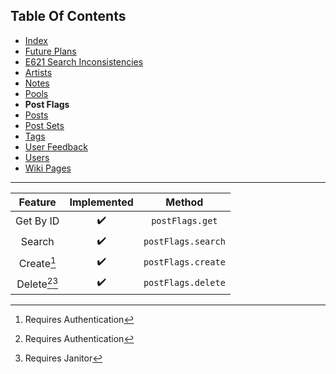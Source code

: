 ## Table Of Contents
- [Index](README.md)
- [Future Plans](FuturePlans.md)
- [E621 Search Inconsistencies](E621SearchInconsistencies.md)
- [Artists](Artists.md)
- [Notes](Notes.md)
- [Pools](Pools.md)
- **Post Flags**
- [Posts](Posts.md)
- [Post Sets](PostSets.md)
- [Tags](Tags.md)
- [User Feedback](UserFeedback.md)
- [Users](Users.md)
- [Wiki Pages](WikiPages.md)

<hr>

|     Feature    | Implemented |       Method       |
|:--------------:|:-----------:|:------------------:|
|    Get By ID   |      ✔️      |   `postFlags.get`  |
|     Search     |      ✔️      | `postFlags.search` |
|   Create[^1]   |      ✔️      | `postFlags.create` |
| Delete[^1][^3] |      ✔️      | `postFlags.delete` |

[^1]: Requires Authentication
[^2]: Requires Privileged
[^3]: Requires Janitor
[^4]: Requires Moderator
[^5]: Requires Admin
